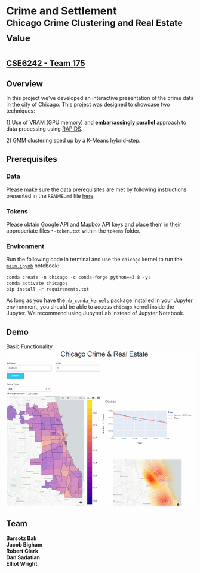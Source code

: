 # Crime and Settlement <br/> <sup>Chicago Crime Clustering and Real Estate Value</sup>
## [CSE6242 - Team 175](https://github.com/sadatian/cse6242-team175/)

## Overview
In this project we've developed an interactive presentation of the crime data in the city of Chicago. This project was designed to showcase two techniques:  

[1)](https://github.com/sadatian/cse6242-team175/tree/main/data) Use of VRAM (GPU memory) and **embarrassingly parallel** approach to data processing using [RAPIDS](https://rapids.ai/).  

[2)](https://github.com/sadatian/cse6242-team175/blob/main/crime_clustering.py) GMM clustering sped up by a K-Means hybrid-step.

## Prerequisites
### Data
Please make sure the data prerequisites are met by following instructions presented in the `README.md` file [here](https://github.com/sadatian/cse6242-team175/tree/main/data).
### Tokens
Please obtain Google API and Mapbox API keys and place them in their approperiate files `*-token.txt` within the `tokens` folder.
### Environment
Run the following code in terminal and use the `chicago` kernel to run the [`main.ipynb`](https://github.com/sadatian/cse6242-team175/blob/main/main.ipynb) notebook:
```
conda create -n chicago -c conda-forge python==3.8 -y;
conda activate chicago;
pip install -r requirements.txt
```
As long as you have the `nb_conda_kernels` package installed in your Jupyter environment, you should be able to access `chicago` kernel inside the Jupyter. We recommend using JupyterLab instead of Jupyter Notebook.

## Demo

Basic Functionality  
![demo1](https://github.com/sadatian/cse6242-team175/blob/main/residuals/demo1.gif)

## Team
**Barsotz Bak**  
**Jacob Bigham**  
**Robert Clark**  
**Dan Sadatian**  
**Elliot Wright**
